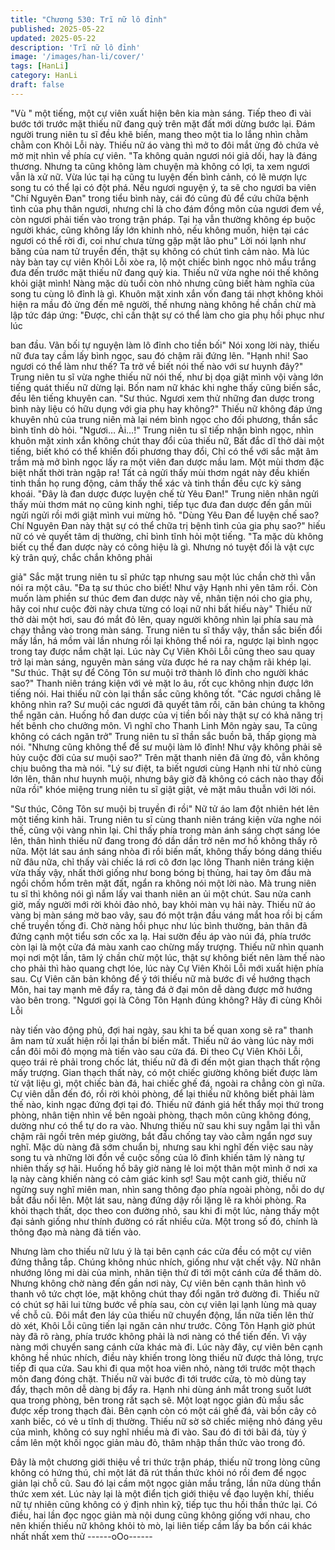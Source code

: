 ```yaml
---
title: "Chương 530: Trĩ nữ lô đỉnh"
published: 2025-05-22
updated: 2025-05-22
description: 'Trĩ nữ lô đỉnh'
image: '/images/han-li/cover/'
tags: [HanLi]
category: HanLi
draft: false
---
```


"Vù " một tiếng, một cự viên xuất hiện bên kia màn sáng. Tiếp
theo đi vài bước tới trước mặt thiếu nữ đang quỳ trên mặt đất mới
dừng bước lại.
Đám người trung niên tu sĩ đều khẽ biến, mang theo một tia lo
lắng nhìn chằm chằm con Khôi Lỗi này.
Thiếu nữ áo vàng thì mở to đôi mắt ửng đỏ chứa vẻ mờ mịt nhìn
về phía cự viên.
"Ta không quản ngươi nói giả dối, hay là đáng thương. Nhưng ta
cũng không làm chuyện mà không có lợi, ta xem ngươi vẫn là xử
nữ. Vừa lúc tại hạ cũng tu luyện đến bình cảnh, có lẽ mượn lực
song tu có thể lại có đột phá. Nếu ngươi nguyện ý, ta sẽ cho
ngươi ba viên "Chí Nguyên Đan" trong tiểu bình này, cái đó cũng
đủ để cứu chữa bệnh tình của phụ thân ngươi, nhưng chỉ là cho
đám đồng môn của ngươi đem về, còn ngươi phải tiến vào trong
trận pháp. Tại hạ vẫn thường không ép buộc người khác, cũng
không lấy lớn khinh nhỏ, nếu không muốn, hiện tại các ngươi có
thể rời đi, coi như chưa từng gặp mặt lão phu" Lời nói lạnh như
băng của nam tử truyền đến, thật sụ không có chút tình cảm nào.
Mà lúc này bàn tay cự viên Khôi Lỗi xòe ra, lộ một chiếc bình
ngọc nhỏ mầu trắng đưa đến trước mặt thiếu nữ đang quỳ kia.
Thiếu nữ vừa nghe nói thế không khỏi giật mình!
Nàng mặc dù tuổi còn nhỏ nhưng cũng biết hàm nghĩa của song
tu cùng lô đỉnh là gì. Khuôn mặt xinh xắn vốn đang tái nhợt không
khỏi hiện ra mầu đỏ ửng đến mê người, thế nhưng nàng không
hề chần chừ mà lập tức đáp ứng:
"Được, chỉ cần thật sự có thể làm cho gia phụ hồi phục như lúc

ban đầu. Vãn bối tự nguyện làm lô đỉnh cho tiền bối" Nói xong lời
này, thiếu nữ đưa tay cầm lấy bình ngọc, sau đó chậm rãi đứng
lên.
"Hạnh nhi! Sao ngươi có thể làm như thế? Ta trở về biết nói thế
nào với sư huynh đây?" Trung niên tu sĩ vừa nghe thiếu nữ nói
thế, như bị dọa giật mình vội vàng lớn tiếng quát thiếu nữ dừng
lại.
Bốn nam nữ khác khi nghe thấy cũng biến sắc, đều lên tiếng
khuyên can.
"Sư thúc. Ngươi xem thử những đan dược trong bình này liệu có
hữu dụng với gia phụ hay không?" Thiếu nữ không đáp ứng
khuyên nhủ của trung niên mà lại ném bình ngọc cho đối phương,
thần sắc bình tĩnh dò hỏi.
"Ngươi… Ài…!"
Trung niên tu sĩ tiếp nhận bình ngọc, nhìn khuôn mặt xinh xắn
không chút thay đổi của thiếu nữ, Bất đắc dĩ thở dài một tiếng,
biết khó có thể khiến đối phương thay đổi, Chỉ có thể với sắc mặt
âm trầm mà mở bình ngọc lấy ra một viên đan dược mầu lam.
Một mùi thơm đặc biệt nhất thời tràn ngập ra!
Tất cả ngửi thấy mùi thơm ngát này đều khiến tinh thần họ rung
động, cảm thấy thể xác và tinh thần đều cực kỳ sảng khoái.
"Đây là đan dược được luyện chế từ Yêu Đan!" Trung niên nhân
ngửi thấy mùi thơm mát nọ cũng kinh nghi, tiếp tục đưa đan dược
đến gần mũi ngửi ngửi rồi mới giật mình vui mừng hô.
"Dùng Yêu Đan để luyện chế sao? Chí Nguyên Đan này thật sự
có thể chữa trị bệnh tình của gia phụ sao?" hiếu nữ có vẻ quyết
tâm dị thường, chỉ bình tĩnh hỏi một tiếng.
"Ta mặc dù không biết cụ thể đan dược này có công hiệu là gì.
Nhưng nó tuyệt đối là vật cực kỳ trân quý, chắc chắn không phải

giả" Sắc mặt trung niên tu sĩ phức tạp nhưng sau một lúc chần
chờ thì vẫn nói ra một câu.
"Đa tạ sư thúc cho biết! Như vậy Hạnh nhi yên tâm rồi.
Còn muốn làm phiền sư thúc đem đan dược này về, nhân tiện nói
cho gia phụ, hãy coi như cuộc đời này chưa từng có loại nữ nhi
bất hiếu này" Thiếu nữ thở dài một hơi, sau đó mắt đỏ lên, quay
người không nhìn lại phía sau mà chạy thẳng vào trong màn
sáng.
Trung niên tu sĩ thấy vậy, thần sắc biến đổi mấy lần, há mồm vài
lần nhưng rồi lại không thể nói ra, ngược lại bình ngọc trong tay
được nắm chặt lại.
Lúc này Cự Viên Khôi Lỗi cũng theo sau quay trở lại màn sáng,
nguyên màn sáng vừa được hé ra nay chậm rãi khép lại.
"Sư thúc. Thật sự để Công Tôn sư muội trở thành lô đỉnh cho
người khác sao?" Thanh niên tráng kiện với vẻ mặt lo âu, rốt cục
không nhịn được lớn tiếng nói.
Hai thiếu nữ còn lại thần sắc cũng không tốt.
"Các ngươi chẳng lẽ không nhìn ra? Sư muội các ngươi đã quyết
tâm rồi, căn bản chúng ta không thể ngăn cản. Huống hồ đan
dược của vị tiền bối này thật sự có khả năng trị hết bênh cho
chưởng môn. Vì nghĩ cho Thanh Linh Môn ngày sau, Ta cũng
không có cách ngăn trở" Trung niên tu sĩ thần sắc buồn bã, thấp
giọng mà nói.
"Nhưng cũng không thể để sư muội làm lô đỉnh! Như vậy không
phải sẽ hủy cuộc đời của sư muội sao?" Trên mặt thanh niên đã
ửng đỏ, vẫn không chịu buông tha mà nói.
"Lý sư điệt, ta biết ngươi cùng Hạnh nhi từ nhỏ cùng lớn lên, thân
như huynh muội, nhưng bây giờ đã không có cách nào thay đổi
nữa rồi" khóe miệng trung niên tu sĩ giật giật, vẻ mặt mâu thuẫn
với lời nói.

"Sư thúc, Công Tôn sư muội bị truyền đi rồi" Nữ tử áo lam đột
nhiên hét lên một tiếng kinh hãi.
Trung niên tu sĩ cùng thanh niên tráng kiện vừa nghe nói thế,
cũng vội vàng nhìn lại.
Chỉ thấy phía trong màn ánh sáng chợt sáng lóe lên, thân hình
thiếu nữ đang trong đó dần dần trở nên mơ hồ không thấy rõ nữa.
Một lát sau ánh sáng nhòa đi rồi biến mất, không thấy bóng dáng
thiếu nữ đâu nữa, chỉ thấy vài chiếc lá rơi cô đơn lạc lõng
Thanh niên tráng kiện vừa thấy vậy, nhất thời giống như bong
bóng bị thủng, hai tay ôm đầu mà ngồi chồm hổm trên mặt đất,
ngẩn ra không nói một lời nào.
Mà trung niên tu sĩ thì không nói gì nắm lấy vai thanh niên an ủi
một chút.
Sau nửa canh giờ, mấy người mới rời khỏi đảo nhỏ, bay khỏi màn
vụ hải này.
Thiếu nữ áo vàng bị màn sáng mờ bao vây, sau đó một trận đầu
váng mắt hoa rồi bị cấm chế truyền tống đi.
Chờ nàng hồi phục như lúc bình thường, bản thân đã đứng cạnh
một tiểu sơn cốc xa lạ.
Hai sườn đều áp vào núi đá, phía trước còn lại là một cửa đá
màu xanh cao chừng mấy trượng.
Thiếu nữ nhìn quanh mọi nơi một lần, tâm lý chần chừ một lúc,
thật sự không biết nên làm thế nào cho phải thì hào quang chợt
lóe, lúc này Cự Viên Khôi Lỗi mới xuất hiện phía sau.
Cự Viên căn bản không để ý tới thiếu nữ mà bước đi về hướng
thạch Môn, hai tay mạnh mẽ đẩy ra, tảng đá ở đại môn dễ dàng
được mở hướng vào bên trong.
"Ngươi gọi là Công Tôn Hạnh đúng không? Hãy đi cùng Khôi Lỗi

này tiến vào động phủ, đợi hai ngày, sau khi ta bế quan xong sẽ
ra" thanh âm nam tử xuất hiện rồi lại thần bí biến mất.
Thiếu nữ áo vàng lúc này mới cắn đôi môi đỏ mọng mà tiến vào
sau cửa đá.
Đi theo Cự Viên Khôi Lỗi, quẹo trái rẻ phải trong chốc lát, thiếu nữ
đã đi đến một gian thạch thất rộng mấy trượng.
Gian thạch thất này, có một chiếc giường không biết được làm từ
vật liệu gì, một chiếc bàn đá, hai chiếc ghế đá, ngoài ra chẳng còn
gì nữa.
Cự viên dẫn đến đó, rồi rời khỏi phòng, để lại thiếu nữ không biết
phải làm thế nào, kinh ngạc đứng đợi tại đó.
Thiếu nữ đánh giá hết thẩy mọi thứ trong phòng, nhân tiện nhìn
về bên ngoài phòng, thạch môn cũng không đóng, dường như có
thể tự do ra vào.
Nhưng thiếu nữ sau khi suy ngẫm lại thì vẫn chậm rãi ngồi trên
mép giường, bắt đầu chống tay vào cằm ngẩn ngơ suy nghĩ.
Mặc dù nàng đã sớm chuẩn bị, nhưng sau khi nghĩ đến việc sau
này song tu và những lời đồn về cuộc sống của lô đỉnh khiến tâm
lý nàng tự nhiên thấy sợ hãi.
Huống hồ bây giờ nàng lẻ loi một thân một mình ở nơi xa lạ này
càng khiến nàng có cảm giác kinh sợ!
Sau một canh giờ, thiếu nữ ngừng suy nghĩ miên man, nhìn sang
thông đạo phía ngoài phòng, nỗi do dự bắt đầu nổi lên.
Một lát sau, nàng đứng dậy rồi lặng lẽ ra khỏi phòng.
Ra khỏi thạch thất, dọc theo con đường nhỏ, sau khi đi một lúc,
nàng thấy một đại sảnh giống như thính đường có rất nhiều cửa.
Một trong số đó, chính là thông đạo mà nàng đã tiến vào.

Nhưng làm cho thiếu nữ lưu ý là tại bên cạnh các cửa đều có một
cự viên đứng thẳng tắp. Chúng không nhúc nhích, giống như vật
chết vậy.
Nữ nhân nhướng lông mi dài của mình, nhân tiện thử đi tới một
cánh cửa để thăm dò. Nhưng không chờ nàng đến gần nơi này,
Cự viên bên cạnh thân hình vô thanh vô tức chợt lóe, mặt không
chút thay đổi ngăn trở đường đi.
Thiếu nữ có chút sợ hãi lui từng bước về phía sau, còn cự viên lại
lạnh lùng mà quay về chỗ cũ.
Đôi mắt đen láy của thiếu nữ chuyển động, lần nữa tiến lên thử
dò xét, Khôi Lỗi cũng tiến lại ngăn cản như trước.
Công Tôn Hạnh giờ phút này đã rõ ràng, phía trước không phải là
nơi nàng có thể tiến đến. Vì vậy nàng mới chuyển sang cánh cửa
khác mà đi.
Lúc này đây, cự viên bên cạnh không hề nhúc nhích, điều này
khiến trong lòng thiếu nữ được thả lỏng, trực tiếp đi qua cửa.
Sau khi đi qua một hoa viên nhỏ, nàng tới trước một thạch môn
đang đóng chặt.
Thiếu nữ vài bước đi tới trước cửa, tò mò dùng tay đẩy, thạch
môn dễ dàng bị đẩy ra.
Hạnh nhi dùng ánh mắt trong suốt lướt qua trong phòng, bên
trong rất sạch sẽ.
Một loạt ngọc giản đủ mầu sắc được xếp trong thạch đài. Bên
cạnh còn có một cái ghế đá, vài bồn cây cỏ xanh biếc, có vẻ u
tĩnh dị thường.
Thiếu nữ sờ sờ chiếc miệng nhỏ đáng yêu của mình, không có
suy nghĩ nhiều mà đi vào.
Sau đó đi tới bãi đá, tùy ý cầm lên một khối ngọc giản màu đỏ,
thâm nhập thần thức vào trong đó.

Đây là một chương giới thiệu về tri thức trận pháp, thiếu nữ trong
lòng cũng không có hứng thú, chỉ một lát đã rút thần thức khỏi nó
rồi đem để ngọc giản lại chỗ cũ.
Sau đó lại cầm một ngọc giản mầu trắng, lần nữa dùng thần thức
xem xét.
Lúc này lại là một điển tịch giới thiệu về đạo luyện khí, thiếu nữ tự
nhiên cũng không có ý định nhìn kỹ, tiếp tục thu hồi thần thức lại.
Có điều, hai lần đọc ngọc giản mà nội dung cũng không giống với
nhau, cho nên khiến thiếu nữ không khỏi tò mò, lại liên tiếp cầm
lấy ba bốn cái khác nhất nhất xem thử
------oOo------
